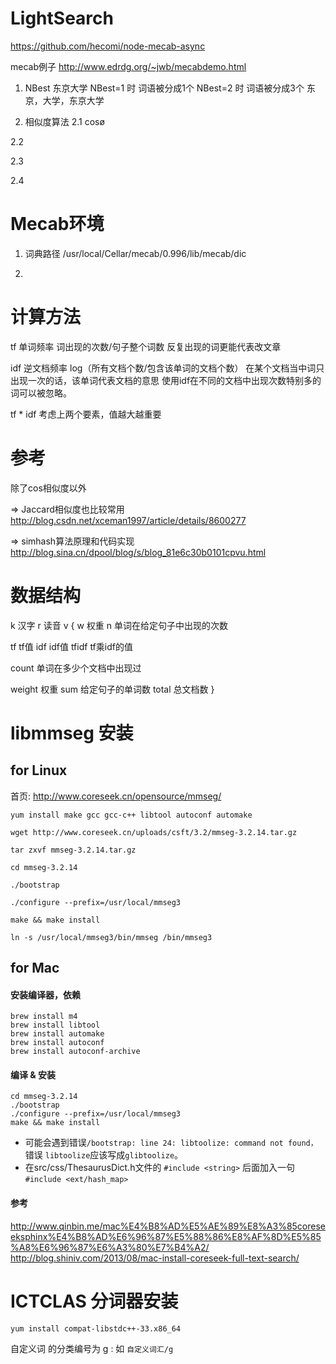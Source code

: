 LightSearch
===========

https://github.com/hecomi/node-mecab-async

mecab例子
http://www.edrdg.org/~jwb/mecabdemo.html

1. NBest
 东京大学 NBest=1 时 词语被分成1个
  NBest=2 时 词语被分成3个 东京，大学，东京大学

2. 相似度算法
 2.1 cosø

 2.2

 2.3

 2.4



Mecab环境
========
1. 词典路径
    /usr/local/Cellar/mecab/0.996/lib/mecab/dic

2.


计算方法
========
tf 单词频率 词出现的次数/句子整个词数
  反复出现的词更能代表改文章

idf 逆文档频率 log（所有文档个数/包含该单词的文档个数）
  在某个文档当中词只出现一次的话，该单词代表文档的意思
  使用idf在不同的文档中出现次数特别多的词可以被忽略。

tf * idf
  考虑上两个要素，值越大越重要

参考
=======
除了cos相似度以外

=> Jaccard相似度也比较常用
http://blog.csdn.net/xceman1997/article/details/8600277

=> simhash算法原理和代码实现
http://blog.sina.cn/dpool/blog/s/blog_81e6c30b0101cpvu.html


数据结构
========
k 汉字
r 读音
v {
  w 权重
  n 单词在给定句子中出现的次数

  tf tf值
  idf idf值
  tfidf tf乘idf的值

  count 单词在多少个文档中出现过

  weight 权重
  sum 给定句子的单词数
  total 总文档数
}


libmmseg 安装
=================

## for Linux
 首页: http://www.coreseek.cn/opensource/mmseg/

`yum install make gcc gcc-c++ libtool autoconf automake`

`wget http://www.coreseek.cn/uploads/csft/3.2/mmseg-3.2.14.tar.gz`

`tar zxvf mmseg-3.2.14.tar.gz`

`cd mmseg-3.2.14`

`./bootstrap`

`./configure --prefix=/usr/local/mmseg3`

`make && make install`

`ln -s /usr/local/mmseg3/bin/mmseg /bin/mmseg3`

## for Mac

#### 安装编译器，依赖
    brew install m4
    brew install libtool
    brew install automake
    brew install autoconf
    brew install autoconf-archive

#### 编译 & 安装
    cd mmseg-3.2.14
    ./bootstrap
    ./configure --prefix=/usr/local/mmseg3
    make && make install

 - 可能会遇到错误`/bootstrap: line 24: libtoolize: command not found，`错误 `libtoolize`应该写成`glibtoolize`。
 - 在src/css/ThesaurusDict.h文件的 `#include <string>` 后面加入一句 `#include <ext/hash_map>`

#### 参考
http://www.qinbin.me/mac%E4%B8%AD%E5%AE%89%E8%A3%85coreseeksphinx%E4%B8%AD%E6%96%87%E5%88%86%E8%AF%8D%E5%85%A8%E6%96%87%E6%A3%80%E7%B4%A2/
http://blog.shiniv.com/2013/08/mac-install-coreseek-full-text-search/


ICTCLAS 分词器安装
=================

`yum install compat-libstdc++-33.x86_64`

自定义词 的分类编号为 g : 如 `自定义词汇/g`

